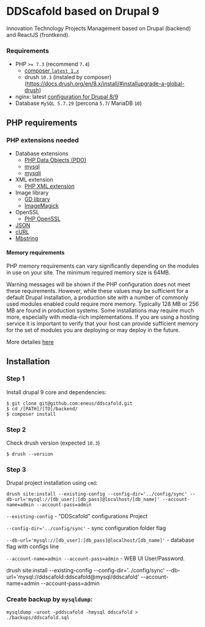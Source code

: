 # DDScafold based on Drupal 9

Innovation Technology Projects Management based on Drupal (backend) and ReactJS (frontkend).

### Requirements

- PHP `>= 7.3` (recommend `7.4`)
  - [composer `latest 1.x`](https://getcomposer.org/download/)
  - drush `10.3` (instaled by composer) (https://docs.drush.org/en/8.x/install/#installupgrade-a-global-drush)
- nginx: latest [configuration for Drupal 8/9](https://www.nginx.com/resources/wiki/start/topics/recipes/drupal/)
- Database `MySQL 5.7.29` (percona `5.7`/ MariaDB `10`)

## PHP requirements
### PHP extensions needed
- Database extensions
  -  [PHP Data Objects (PDO)](https://www.drupal.org/node/549702)
  -  [mysql](https://www.php.net/manual/en/ref.mysql.php)
  -  [mysqli](https://www.php.net/manual/en/mysqli.summary.php)
- XML extension
  - [PHP XML extension](https://www.php.net/manual/en/ref.xml.php)
- Image library
  - [GD library](https://www.php.net/gd)
  - [ImageMagick](https://www.imagemagick.org/script/index.php)
- OpenSSL
  -  [PHP OpenSSL](https://php.net/manual/en/book.openssl.php)
- [JSON](https://www.php.net/manual/en/json.installation.php)
- [cURL](https://www.php.net/manual/en/book.curl.php)
- [Mbstring](https://php.net/manual/en/intro.mbstring.php)

#### Memory requirements
PHP memory requirements can vary significantly depending on the modules in use on your site. The minimum required memory size is 64MB.

Warning messages will be shown if the PHP configuration does not meet these requirements. However, while these values may be sufficient for a default Drupal installation, a production site with a number of commonly used modules enabled could require more memory. Typically 128 MB or 256 MB are found in production systems. Some installations may require much more, especially with media-rich implementations. If you are using a hosting service it is important to verify that your host can provide sufficient memory for the set of modules you are deploying or may deploy in the future. 

More detailes [here](https://www.drupal.org/docs/system-requirements/php-requirements)

## Installation
### Step 1
Install drupal 9 core and dependencies:

```
$ git clone git@github.com:eneus/ddscafold.git
$ cd /[PATH]/[TO]/backend/
$ composer install
```
### Step 2
Check drush version (expected `10.3`)

```
$ drush --version
```
### Step 3
Drupal project installation using `cmd`:

```
drush site:install --existing-config --config-dir='../config/sync' --db-url='mysql://[db_user]:[db_pass]@localhost/[db_name]' --account-name=admin --account-pass=admin
```

`--existing-config` - "DDScafold" configurations Project 

`--config-dir='../config/sync'` - sync configuration folder flag

`--db-url='mysql://[db_user]:[db_pass]@localhost/[db_name]'` - database flag with configs line

`--account-name=admin --account-pass=admin` - WEB UI User/Password.

drush site:install --existing-config --config-dir='../config/sync' --db-url='mysql://ddscafold:ddscafold@mysql/ddscafold' --account-name=admin --account-pass=admin

### Create backup by `mysqldump`:
```mysql
mysqldump -uroot -pddscafold -hmysql ddscafold > ./backups/ddscafold.sql
```
